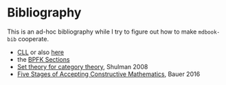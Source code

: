 # Bibliography

This is an ad-hoc bibliography while I try to figure out how to make
`mdbook-bib` cooperate.

* [CLL](https://lojban.org/publications/cll/cll_v1.1_xhtml-section-chunks/) or
  also [here](https://lojban.github.io/cll/)
* the [BPFK Sections](https://mw.lojban.org/papri/Category:BPFK_Section)
* [Set theory for category theory](https://arxiv.org/abs/0810.1279), Shulman 2008
* [Five Stages of Accepting Constructive
  Mathematics](https://www.ams.org/journals/bull/2017-54-03/S0273-0979-2016-01556-4/S0273-0979-2016-01556-4.pdf), Bauer 2016
